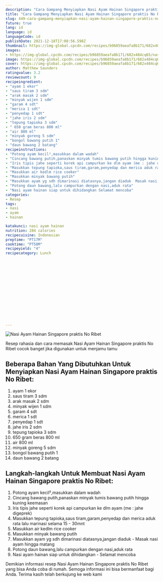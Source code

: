 ```yaml
---
description: "Cara Gampang Menyiapkan Nasi Ayam Hainan Singapore praktis No Ribet, Enak"
title: "Cara Gampang Menyiapkan Nasi Ayam Hainan Singapore praktis No Ribet, Enak"
slug: 449-cara-gampang-menyiapkan-nasi-ayam-hainan-singapore-praktis-no-ribet-enak
future: true
lang: id
language: id
languageCode: id
publishDate: 2021-12-18T17:08:56.598Z 
thumbnail: https://img-global.cpcdn.com/recipes/b96859aeafa8b171/682x484cq65/nasi-ayam-hainan-singapore-praktis-no-ribet-foto-resep-utama.png
images:
- https://img-global.cpcdn.com/recipes/b96859aeafa8b171/682x484cq65/nasi-ayam-hainan-singapore-praktis-no-ribet-foto-resep-utama.png
image: https://img-global.cpcdn.com/recipes/b96859aeafa8b171/682x484cq65/nasi-ayam-hainan-singapore-praktis-no-ribet-foto-resep-utama.png
cover: https://img-global.cpcdn.com/recipes/b96859aeafa8b171/682x484cq65/nasi-ayam-hainan-singapore-praktis-no-ribet-foto-resep-utama.png
author: Matthew Saunders
ratingvalue: 3.2
reviewcount: 9
recipeingredient:
- "ayam 1 ekor"
- "saus tiram 3 sdm"
- "arak masak 2 sdm"
- "minyak wijen 1 sdm"
- "garam 4 sdt"
- "merica 1 sdt"
- "penyedap 1 sdt"
- "jahe iris 2 sdm"
- "tepung tapioka 3 sdm"
- " 650 gram beras 800 ml"
- "air 800 ml"
- "minyak goreng 5 sdm"
- "bongol bawang putih 1"
- "daun bawang 2 batang"
recipeinstructions:
- "Potong ayam kecil²,masukkan dalam wadah"
- "Cincang bawang putih,panaskan minyak tumis bawang putih hingga kuning keemasan"
- "Iris tipis jahe seperti korek api campurkan ke dlm ayam (me : jahe digeprek)"
- "Masukkan tepung tapioka,saus tiram,garam,penyedap dan merica aduk rata lalu marinasi selama 15 - 30mnt"
- "Masukkan air kedlm rice cooker"
- "Masukkan minyak bawang putih"
- "Masukkan ayam yg sdh dimarinasi diatasnya,jangan diaduk  Masak nasi ayam hingga matang"
- "Potong daun bawang,lalu campurkan dengan nasi,aduk rata"
- "Nasi ayam hainan siap untuk dihidangkan Selamat mencoba"
categories:
- Resep
tags:
- nasi
- ayam
- hainan

katakunci: nasi ayam hainan 
nutrition: 284 calories
recipecuisine: Indonesian
preptime: "PT17M"
cooktime: "PT58M"
recipeyield: "4"
recipecategory: Lunch


     
    
    
    
    
    
    
    
    
    
    
      
    
---
```



![Nasi Ayam Hainan Singapore praktis No Ribet](https://img-global.cpcdn.com/recipes/b96859aeafa8b171/682x484cq65/nasi-ayam-hainan-singapore-praktis-no-ribet-foto-resep-utama.png)

Resep rahasia dan cara memasak  Nasi Ayam Hainan Singapore praktis No Ribet cocok banget jika digunakan untuk menjamu tamu

<!--inarticleads1-->

## Beberapa Bahan Yang Dibutuhkan Untuk Menyiapkan Nasi Ayam Hainan Singapore praktis No Ribet:

1. ayam 1 ekor
1. saus tiram 3 sdm
1. arak masak 2 sdm
1. minyak wijen 1 sdm
1. garam 4 sdt
1. merica 1 sdt
1. penyedap 1 sdt
1. jahe iris 2 sdm
1. tepung tapioka 3 sdm
1.  650 gram beras 800 ml
1. air 800 ml
1. minyak goreng 5 sdm
1. bongol bawang putih 1
1. daun bawang 2 batang



<!--inarticleads2-->

## Langkah-langkah Untuk Membuat Nasi Ayam Hainan Singapore praktis No Ribet:

1. Potong ayam kecil²,masukkan dalam wadah
1. Cincang bawang putih,panaskan minyak tumis bawang putih hingga kuning keemasan
1. Iris tipis jahe seperti korek api campurkan ke dlm ayam (me : jahe digeprek)
1. Masukkan tepung tapioka,saus tiram,garam,penyedap dan merica aduk rata lalu marinasi selama 15 - 30mnt
1. Masukkan air kedlm rice cooker
1. Masukkan minyak bawang putih
1. Masukkan ayam yg sdh dimarinasi diatasnya,jangan diaduk  - Masak nasi ayam hingga matang
1. Potong daun bawang,lalu campurkan dengan nasi,aduk rata
1. Nasi ayam hainan siap untuk dihidangkan - Selamat mencoba




Demikian informasi  resep Nasi Ayam Hainan Singapore praktis No Ribet   yang bisa Anda coba di rumah. Semoga informasi ini bisa bermanfaat bagi Anda. Terima kasih telah berkujung ke web kami
